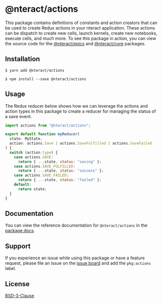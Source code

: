 # @nteract/actions

This package contains definitions of constants and action creators that can be used to create Redux actions in your nteract application. These actions can be dispatch to create new cells, launch kernels, create new notebooks, execute cells, and much more. To see this package in action, you can view the source code for the [@nteract/epics](https://github.com/nteract/nteract/tree/master/packages/epics) and [@nteract/core](https://github.com/nteract/nteract/tree/master/packages/core) packages.

## Installation

```
$ yarn add @nteract/actions
```

```
$ npm install --save @nteract/actions
```

## Usage

The Redux reducer below shows how we can leverage the actions and action types in this package to create a reducer for managing the status of a save event.

```javascript
import actions from "@nteract/actions";

export default function myReducer(
  state: MyState,
  action: actions.Save | actions.SaveFulfilled | actions.SaveFailed
) {
  switch (action.type) {
    case actions.SAVE:
      return { ...state, status: "saving" };
    case actions.SAVE_FULFILLED:
      return { ...state, status: "success" };
    case actions.SAVE_FAILED:
      return { ...state, status: "failed" };
    default:
      return state;
  }
}
```

## Documentation

You can view the reference documentation for `@nteract/actions` in the [package docs](https://packages.nteract.io/modules/actions).

## Support

If you experience an issue while using this package or have a feature request, please file an issue on the [issue board](https://github.com/nteract/nteract/issues/new/choose) and add the `pkg:actions` label.

## License

[BSD-3-Clause](https://choosealicense.com/licenses/bsd-3-clause/)
